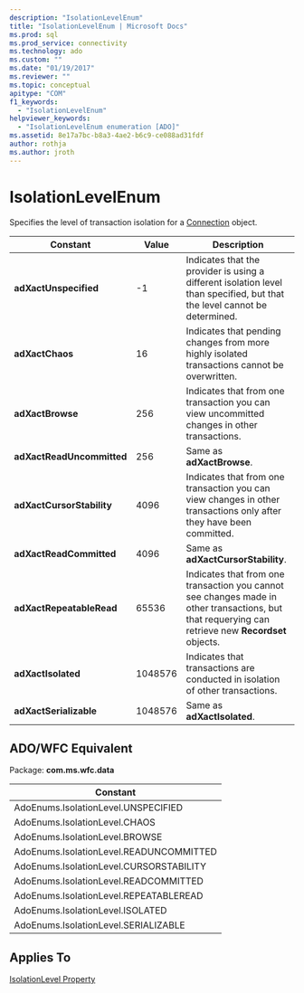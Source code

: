 ```yaml
---
description: "IsolationLevelEnum"
title: "IsolationLevelEnum | Microsoft Docs"
ms.prod: sql
ms.prod_service: connectivity
ms.technology: ado
ms.custom: ""
ms.date: "01/19/2017"
ms.reviewer: ""
ms.topic: conceptual
apitype: "COM"
f1_keywords: 
  - "IsolationLevelEnum"
helpviewer_keywords: 
  - "IsolationLevelEnum enumeration [ADO]"
ms.assetid: 8e17a7bc-b8a3-4ae2-b6c9-ce088ad31fdf
author: rothja
ms.author: jroth
---
```

# IsolationLevelEnum
Specifies the level of transaction isolation for a [Connection](./connection-object-ado.md) object.  
  
|Constant|Value|Description|  
|--------------|-----------|-----------------|  
|**adXactUnspecified**|-1|Indicates that the provider is using a different isolation level than specified, but that the level cannot be determined.|  
|**adXactChaos**|16|Indicates that pending changes from more highly isolated transactions cannot be overwritten.|  
|**adXactBrowse**|256|Indicates that from one transaction you can view uncommitted changes in other transactions.|  
|**adXactReadUncommitted**|256|Same as **adXactBrowse**.|  
|**adXactCursorStability**|4096|Indicates that from one transaction you can view changes in other transactions only after they have been committed.|  
|**adXactReadCommitted**|4096|Same as **adXactCursorStability**.|  
|**adXactRepeatableRead**|65536|Indicates that from one transaction you cannot see changes made in other transactions, but that requerying can retrieve new **Recordset** objects.|  
|**adXactIsolated**|1048576|Indicates that transactions are conducted in isolation of other transactions.|  
|**adXactSerializable**|1048576|Same as **adXactIsolated**.|  
  
## ADO/WFC Equivalent  
 Package: **com.ms.wfc.data**  
  
|Constant|  
|--------------|  
|AdoEnums.IsolationLevel.UNSPECIFIED|  
|AdoEnums.IsolationLevel.CHAOS|  
|AdoEnums.IsolationLevel.BROWSE|  
|AdoEnums.IsolationLevel.READUNCOMMITTED|  
|AdoEnums.IsolationLevel.CURSORSTABILITY|  
|AdoEnums.IsolationLevel.READCOMMITTED|  
|AdoEnums.IsolationLevel.REPEATABLEREAD|  
|AdoEnums.IsolationLevel.ISOLATED|  
|AdoEnums.IsolationLevel.SERIALIZABLE|  
  
## Applies To  
 [IsolationLevel Property](./isolationlevel-property.md)